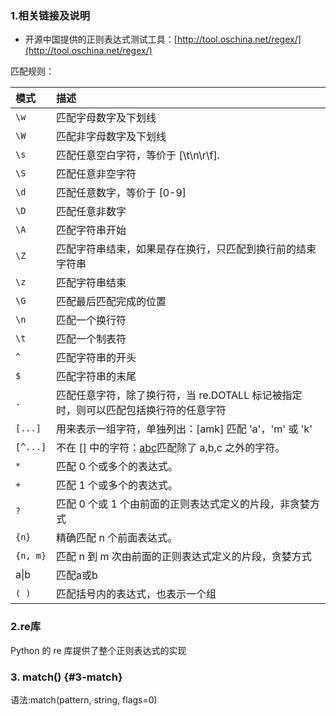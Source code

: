 ### 1.相关链接及说明

* 开源中国提供的正则表达式测试工具：[http://tool.oschina.net/regex/](http://tool.oschina.net/regex/)

匹配规则：

| 模式 | 描述 |
| :--- | :--- |
| `\w` | 匹配字母数字及下划线 |
| `\W` | 匹配非字母数字及下划线 |
| `\s` | 匹配任意空白字符，等价于 \[\t\n\r\f\]. |
| `\S` | 匹配任意非空字符 |
| `\d` | 匹配任意数字，等价于 \[0-9\] |
| `\D` | 匹配任意非数字 |
| `\A` | 匹配字符串开始 |
| `\Z` | 匹配字符串结束，如果是存在换行，只匹配到换行前的结束字符串 |
| `\z` | 匹配字符串结束 |
| `\G` | 匹配最后匹配完成的位置 |
| `\n` | 匹配一个换行符 |
| `\t` | 匹配一个制表符 |
| `^` | 匹配字符串的开头 |
| `$` | 匹配字符串的末尾 |
| `.` | 匹配任意字符，除了换行符，当 re.DOTALL 标记被指定时，则可以匹配包括换行符的任意字符 |
| `[...]` | 用来表示一组字符，单独列出：\[amk\] 匹配 'a'，'m' 或 'k' |
| `[^...]` | 不在 \[\] 中的字符：[abc](https://germey.gitbooks.io/python3webspider/content/3.3-正则表达式.html#fn_abc)匹配除了 a,b,c 之外的字符。 |
| `*` | 匹配 0 个或多个的表达式。 |
| `+` | 匹配 1 个或多个的表达式。 |
| `?` | 匹配 0 个或 1 个由前面的正则表达式定义的片段，非贪婪方式 |
| `{n}` | 精确匹配 n 个前面表达式。 |
| `{n, m}` | 匹配 n 到 m 次由前面的正则表达式定义的片段，贪婪方式 |
| a\|b | 匹配a或b |
| `( )` | 匹配括号内的表达式，也表示一个组 |

### 2.re库

Python 的 re 库提供了整个正则表达式的实现

### 3. match\(\) {#3-match}

语法:match\(pattern, string, flags=0\)



